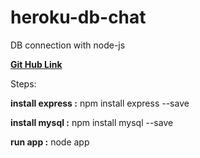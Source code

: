 # heroku-db-chat
DB connection with node-js

**[Git Hub Link ](https://github.com/rstag/heroku-db-chat)**

Steps:

**install express :** npm install express --save

**install mysql :** npm install mysql --save

**run app :** node app
